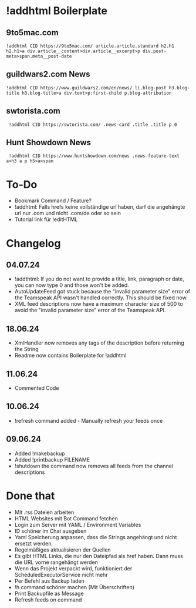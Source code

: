 # !addhtml Boilerplate
## 9to5mac.com
```
!addhtml CID https://9to5mac.com/ article.article.standard h2.h1 h2.h1>a div.article__content>div.article__excerpt>p div.post-meta>span.meta__post-date
```
## guildwars2.com News
```
!addhtml CID https://www.guildwars2.com/en/news/ li.blog-post h3.blog-title h3.blog-title>a div.text>p:first-child p.blog-attribution
```
## swtorista.com
```
 !addhtml CID https://swtorista.com/ .news-card .title .title p 0
```
## Hunt Showdown News
```
 !addhtml CID https://www.huntshowdown.com/news .news-feature-text a>h3 a p h5>a>span
```

# To-Do
- Bookmark Command / Feature?
- !addhtml: Falls hrefs keine vollständige url haben, darf die angehängte url nur .com und nicht .com/de oder so sein
- Tutorial link für !editHTML

# Changelog
## 04.07.24
- !addthtml: If you do not want to provide a title, link, paragraph or date, you can now type 0 and those won't be added.
- AutoUpdateFeed got stuck because the "invalid parameter size" error of the Teamspeak API wasn't handled correctly. This should be fixed now.
- XML feed descriptions now have a maximum character size of 500 to avoid the "invalid parameter size" error of the Teamspeak API.
## 18.06.24
- XmlHandler now removes any tags of the description before returning the String
- Readme now contains Boilerplate for !addhtml
## 11.06.24
- Commented Code
## 10.06.24
- !refresh command added - Manually refresh your feeds once
## 09.06.24
- Added !makebackup
- Added !printbackup FILENAME
- !shutdown the command now removes all feeds from the channel descriptions

# Done that
- Mit .rss Dateien arbeiten
- HTML Websites mit Bot Command fetchen
- Login zum Server mit YAML / Environment Variables
- ID schöner im Chat ausgeben
- Yaml Speicherung anpassen, dass die Strings angehängt und nicht ersetzt werden.
- Regelmäßiges aktualisieren der Quellen
- Es gibt HTML Links, die nur den Dateipfad als href haben. Dann muss die URL vorne rangehängt werden
- Wenn das Projekt verpackt wird, funktioniert der ScheduledExecutorService nicht mehr
- Per Befehl aus Backup laden
- !h command schöner machen (Mit Überschriften)
- Print Backupfile as Message
- Refresh feeds on command
